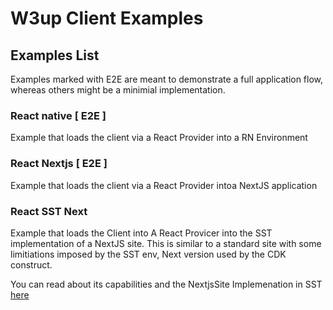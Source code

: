# W3up Client Examples

## Examples List

Examples marked with E2E are meant to demonstrate a full application flow, whereas others might be a minimial implementation.

### React native [ E2E ]

Example that loads the client via a React Provider into a RN Environment

### React Nextjs [ E2E ]

Example that loads the client via a React Provider intoa NextJS application

### React SST Next

Example that loads the Client into A React Provicer into the SST implementation of a NextJS site. This is similar to a standard site with some limitiations imposed by the SST env, Next version used by the CDK construct.

You can read about its capabilities and the NextjsSite Implemenation in SST [here](https://docs.sst.dev/constructs/NextjsSite)
